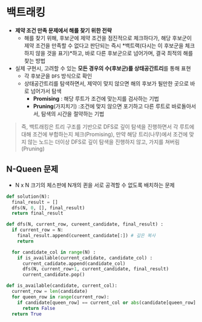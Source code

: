 # 백트래킹

- **제약 조건 만족 문제에서 해를 찾기 위한 전략**
  - 해를 찾기 위해, 후보군에 제약 조건을 점진적으로 체크하다가, 해당 후보군이 제약 조건을 만족할 수 없다고 판단되는 즉시 *백트랙(다시는 이 후보군을 체크하지 않을 것을 표기)*하고, 바로 다른 후보군으로 넘어가며, 결국 최적의 해를 찾는 방법
- 실제 구현시, 고려할 수 있는 **모든 경우의 수(후보군)를 상태공간트리**를 통해 표현
  - 각 후보군을 `DFS` 방식으로 확인
  - 상태공간트리를 탐색하면서, 제약이 맞지 않으면 해의 후보가 될만한 곳으로 바로 넘어가서 탐색
    - **Promising** : 해당 루트가 조건에 맞는지를 검사하는 기법
    - **Pruning**(가지치기) :조건에 맞지 않으면 포기하고 다른 루트로 바로돌아서서, 탐색의 시간을 절약하는 기법

> 즉, 백트래킹은 트리 구조를 기반으로 DFS로 깊이 탐색을 진행하면서 각 루트에 대해 조건에 부합하는지 체크(Promising), 만약 해당 트리(나무)에서 조건에 맞지 않는 노드는 더이상 DFS로 깊이 탐색을 진행하지 않고, 가지를 쳐버림(Pruning)

## N-Queen 문제

- N x N 크기의 체스판에 N개의 퀸을 서로 공격할 수 없도록 배치하는 문제

```python
def solution(N):
  final_result = []
  dfs(N, 0, [], final_result)
  return final_result

def dfs(N, current_row, cureent_candidate, final_result) :
  if current_row = N:
    final_result.append(cureent_candidate[:]) # 깊은 복사
    return

  for candidate_col in range(N) :
    if is_available(current_cadidate, candidate_col) :
      current_cadidate.append(candidate_col)
      dfs(N, current_row+1, current_candidate, final_result)
      current_candidate.pop()

def is_available(candidate, current_col):
  current_row = len(candidate)
  for queen_row in range(current_row):
    if candidate[queen_row] == current_col or abs(candidate[queen_row] - current_col) == currnet_row - queen_row:
      return False
  return True
```

